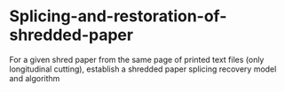 # Splicing-and-restoration-of-shredded-paper
For a given shred paper from the same page of printed text files (only longitudinal cutting), establish a shredded paper splicing recovery model and algorithm
